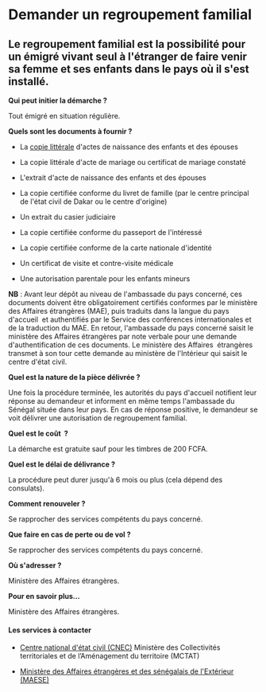 # Demander un regroupement familial

Le regroupement familial est la possibilité pour un émigré vivant seul à l'étranger de faire venir sa femme et ses enfants dans le pays où il s'est installé.
-------------------------------------------------------------------------------------------------------------------------------------------------------------

**Qui peut initier la démarche ?**

Tout émigré en situation régulière.  

**Quels sont les documents à fournir ?**

*   La [copie littérale](../../../services/copie-litterale.md) d'actes de naissance des enfants et des épouses  
    
*   La copie littérale d'acte de mariage ou certificat de mariage constaté  
    
*   L'extrait d'acte de naissance des enfants et des épouses  
    
*   La copie certifiée conforme du livret de famille (par le centre principal de l'état civil de Dakar ou le centre d'origine)  
    
*   Un extrait du casier judiciaire  
    
*   La copie certifiée conforme du passeport de l'intéressé
*   La copie certifiée conforme de la carte nationale d'identité
*   Un certificat de visite et contre-visite médicale
*   Une autorisation parentale pour les enfants mineurs  
    

**NB** : Avant leur dépôt au niveau de l'ambassade du pays concerné, ces documents doivent être obligatoirement certifiés conformes par le ministère des Affaires étrangères (MAE), puis traduits dans la langue du pays d'accueil  et authentifiés par le Service des conférences internationales et de la traduction du MAE. En retour, l'ambassade du pays concerné saisit le ministère des Affaires étrangères par note verbale pour une demande d'authentification de ces documents. Le ministère des Affaires  étrangères transmet à son tour cette demande au ministère de l'Intérieur qui saisit le centre d'état civil.  
  
**Quel est la nature de la pièce délivrée ?**  
  
Une fois la procédure terminée, les autorités du pays d'accueil notifient leur réponse au demandeur et informent en même temps l'ambassade du Sénégal située dans leur pays. En cas de réponse positive, le demandeur se voit délivrer une autorisation de regroupement familial.  

**Quel est le coût  ?**

La démarche est gratuite sauf pour les timbres de 200 FCFA.  

**Quel est le délai de délivrance ?**

La procédure peut durer jusqu'à 6 mois ou plus (cela dépend des consulats).  

**Comment renouveler ?**

Se rapprocher des services compétents du pays concerné.  

**Que faire en cas de perte ou de vol ?**

Se rapprocher des services compétents du pays concerné.

**Où s'adresser ?**

Ministère des Affaires étrangères.  

**Pour en savoir plus...**

Ministère des Affaires étrangères.

#### Les services à contacter

*   [Centre national d'état civil (CNEC)](../../../services/centre-national-detat-civil-cnec.md) Ministère des Collectivités territoriales et de l’Aménagement du territoire (MCTAT)  
    
*   [Ministère des Affaires étrangères et des sénégalais de l'Extérieur (MAESE)](../../../services/ministere-des-affaires-etrangeres-et-des-senegalais-de-lexterieur-maese.md)